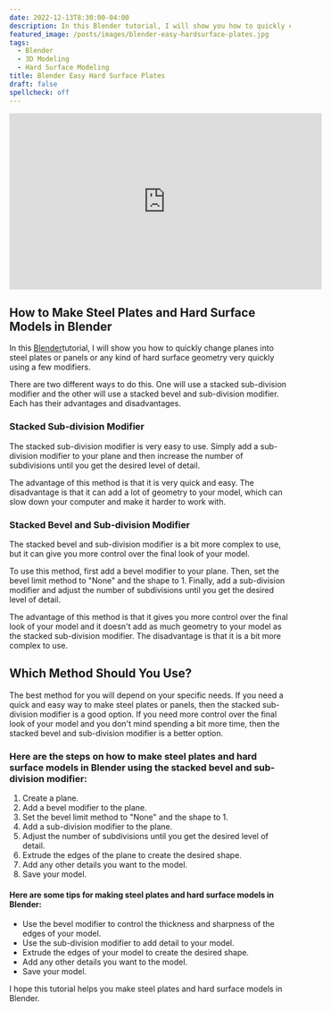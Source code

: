 ```yaml
---
date: 2022-12-13T8:30:00-04:00
description: In this Blender tutorial, I will show you how to quickly change planes into steel plates or panels or any kind of hard surface geometry very quickly using a few modifiers.
featured_image: /posts/images/blender-easy-hardsurface-plates.jpg
tags:
  - Blender
  - 3D Modeling
  - Hard Surface Modeling
title: Blender Easy Hard Surface Plates
draft: false
spellcheck: off
---
```


<div class="iframe-16-9-container">
<iframe class="youTubeIframe" width="560" height="315" src="https://www.youtube.com/embed/HGdw5ywWxQI?rel=0" title="YouTube video player" frameborder="0" allow="accelerometer; autoplay; clipboard-write; encrypted-media; gyroscope; picture-in-picture; web-share" allowfullscreen></iframe>
</div>

## How to Make Steel Plates and Hard Surface Models in Blender

In this [Blender](./blender.md)tutorial, I will show you how to quickly change planes into steel plates or panels or any kind of hard surface geometry very quickly using a few modifiers.

There are two different ways to do this. One will use a stacked sub-division modifier and the other will use a stacked bevel and sub-division modifier. Each has their advantages and disadvantages.

### Stacked Sub-division Modifier

The stacked sub-division modifier is very easy to use. Simply add a sub-division modifier to your plane and then increase the number of subdivisions until you get the desired level of detail.

The advantage of this method is that it is very quick and easy. The disadvantage is that it can add a lot of geometry to your model, which can slow down your computer and make it harder to work with.

### Stacked Bevel and Sub-division Modifier

The stacked bevel and sub-division modifier is a bit more complex to use, but it can give you more control over the final look of your model.

To use this method, first add a bevel modifier to your plane. Then, set the bevel limit method to "None" and the shape to 1. Finally, add a sub-division modifier and adjust the number of subdivisions until you get the desired level of detail.

The advantage of this method is that it gives you more control over the final look of your model and it doesn't add as much geometry to your model as the stacked sub-division modifier. The disadvantage is that it is a bit more complex to use.

## Which Method Should You Use?

The best method for you will depend on your specific needs. If you need a quick and easy way to make steel plates or panels, then the stacked sub-division modifier is a good option. If you need more control over the final look of your model and you don't mind spending a bit more time, then the stacked bevel and sub-division modifier is a better option.

### Here are the steps on how to make steel plates and hard surface models in Blender using the stacked bevel and sub-division modifier:

1. Create a plane.
2. Add a bevel modifier to the plane.
3. Set the bevel limit method to "None" and the shape to 1.
4. Add a sub-division modifier to the plane.
5. Adjust the number of subdivisions until you get the desired level of detail.
6. Extrude the edges of the plane to create the desired shape.
7. Add any other details you want to the model.
8. Save your model.

#### Here are some tips for making steel plates and hard surface models in Blender:

- Use the bevel modifier to control the thickness and sharpness of the edges of your model.
- Use the sub-division modifier to add detail to your model.
- Extrude the edges of your model to create the desired shape.
- Add any other details you want to the model.
- Save your model.

I hope this tutorial helps you make steel plates and hard surface models in Blender.
